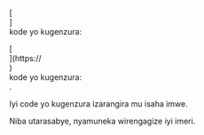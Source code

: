 [<br host>]<br action>kode yo kugenzura:<br code>

[<br host>](https://<br host>)<br action>kode yo kugenzura:<br code>.

Iyi code yo kugenzura izarangira mu isaha imwe.

Niba utarasabye, nyamuneka wirengagize iyi imeri.